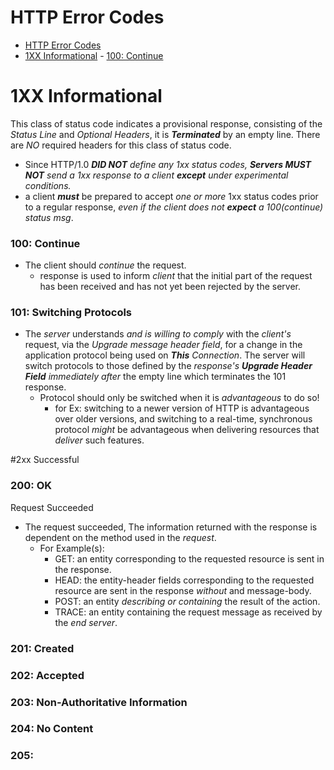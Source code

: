 # HTTP Error Codes

<!-- TOC -->

- [HTTP Error Codes](#http-error-codes)
- [1XX Informational](#1xx-informational)
        - [100: Continue](#100-continue)

<!-- /TOC -->

# 1XX Informational

 This class of status code indicates a provisional response, consisting of the *Status Line* and *Optional Headers*, it is ***Terminated*** by an empty line. There are *NO* required headers for this class of status code.
 * Since HTTP/1.0 ***DID NOT** define any 1xx status codes, **Servers MUST NOT** send a 1xx response to a client **except** under experimental conditions.*
 * a client ***must*** be prepared to accept *one or more* 1xx status codes prior to a regular response, *even if the client does not **expect** a 100(*continue*) status msg*.

### 100: Continue
- The client should *continue* the request.
    + response is used to inform *client* that the initial part of the request has been received and has not yet been rejected by the server.

### 101: Switching Protocols
- The *server* understands *and is willing to comply* with the *client's* request, via the *Upgrade message header field*, for a change in the application protocol being used on ***This** Connection*. The server will switch protocols to those defined by the *response's **Upgrade Header Field** immediately after* the empty line which terminates the 101 response.
    - Protocol should only be switched when it is *advantageous* to do so! 
        + for Ex: switching to a newer version of HTTP is advantageous over older versions, and switching to a real-time, synchronous protocol *might* be advantageous when delivering resources that *deliver* such features.

#2xx Successful

### 200: OK

Request Succeeded
* The request succeeded, The information returned with the response is dependent on the method used in the *request*.
    - For Example(s):
        + GET: an entity corresponding to the requested resource is sent in the response.
        + HEAD: the entity-header fields corresponding to the requested resource are sent in the response *without* and message-body.
        + POST: an entity *describing or containing* the result of the action.
        + TRACE: an entity containing the request message as received by the *end server*.

### 201: Created

### 202: Accepted

### 203: Non-Authoritative Information

### 204: No Content

### 205: 
